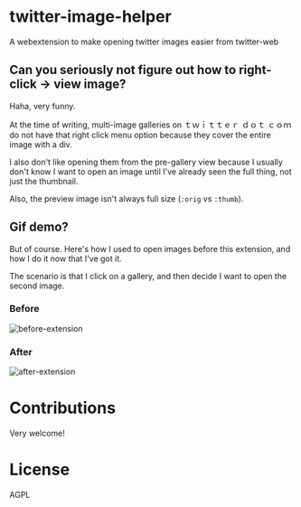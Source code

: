 # twitter-image-helper
A webextension to make opening twitter images easier from twitter-web

## Can you seriously not figure out how to right-click -> view image?

Haha, very funny.

At the time of writing, multi-image galleries on ｔｗｉｔｔｅｒ ｄｏｔ ｃｏｍ do not have that right click menu option because they cover the entire image with a div.

I also don't like opening them from the pre-gallery view because I usually
don't know I want to open an image until I've already seen the full thing, not
just the thumbnail.

Also, the preview image isn't always full size (`:orig` vs `:thumb`).

## Gif demo?

But of course. Here's how I used to open images before this extension, and how I do it now that I've got it.

The scenario is that I click on a gallery, and then decide I want to open the second image.

### Before

![before-extension](https://cloud.githubusercontent.com/assets/2147649/23837201/d42110b4-0741-11e7-944b-e00d06977955.gif)

### After

![after-extension](https://cloud.githubusercontent.com/assets/2147649/23837209/ff374cdc-0741-11e7-86ff-ed1a2aca9d29.gif)


# Contributions

Very welcome!

# License

AGPL
